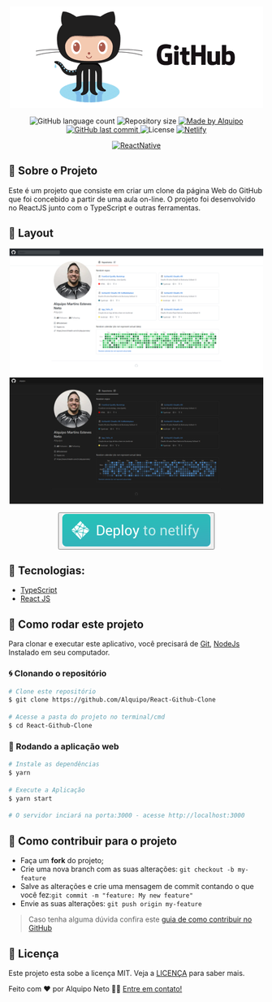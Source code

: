 <p align="center">
    <img alt="GitHub" src=".github/banner.png" />
</p>

<p align="center">
    
<img alt="GitHub language count" src="https://img.shields.io/github/languages/count/Alquipo/React-Github-Clone">

<img alt="Repository size" src="https://img.shields.io/github/repo-size/Alquipo/React-Github-Clone">

<a href="https://www.linkedin.com/in/alquiponeto/">
    <img alt="Made by Alquipo" src="https://img.shields.io/badge/made%20by-AlquipoNeto-blue">
</a>

<a href="https://github.com/Alquipo/React-Github-Clone/commits/master">
    <img alt="GitHub last commit" src="https://img.shields.io/github/last-commit/Alquipo/React-Github-Clone?color=blue">
</a>

<img alt="License" src="https://img.shields.io/badge/license-MIT-brightgreen?color=blue">

<a href="https://app.netlify.com/sites/alquipo-github-clone/deploys">
    <img alt="Netlify" src="https://api.netlify.com/api/v1/badges/92d16213-20ec-4f59-9bfa-14f7c78ef87a/deploy-status">
</a> 


</p>

<p align="center">

  <a target="_blank" href="https://reactjs.org/">
    <img alt="ReactNative" src="https://img.shields.io/static/v1?color=blue&label=React&message=JS&?style=plastic&logo=React">
  </a>
</p>

## 🚀 Sobre o Projeto

Este é um projeto que consiste em criar um clone da página Web do GitHub que foi concebido a partir de uma aula on-line. O projeto foi desenvolvido no ReactJS junto com o TypeScript e outras ferramentas.

## 🎨 Layout

<p align="center">

  <img  alt="Original" title="Discord" src=".github/light.png"  width="500"/>
  
  <img  alt="Original" title="Discord" src=".github/dark.png"  width="500"/>
</p>

<div align="center">

<button><a target="_blank" href="github-clone.alquipo.dev"><img alt="Demo" src=".github/netlify.svg" ></img></a></button>

</div> 

## 🔨 Tecnologias:

- [TypeScript][typescript]
- [React JS][reactjs]

## 🚀 Como rodar este projeto

Para clonar e executar este aplicativo, você precisará de [Git](https://git-scm.com), [NodeJs][nodejs] Instalado em seu computador.

### 🌀 Clonando o repositório

```bash
# Clone este repositório
$ git clone https://github.com/Alquipo/React-Github-Clone

# Acesse a pasta do projeto no terminal/cmd
$ cd React-Github-Clone
```

### 🧭 Rodando a aplicação web

```bash
# Instale as dependências
$ yarn

# Execute a Aplicação
$ yarn start

# O servidor inciará na porta:3000 - acesse http://localhost:3000
```

## 🤔 Como contribuir para o projeto

- Faça um **fork** do projeto;
- Crie uma nova branch com as suas alterações: `git checkout -b my-feature`
- Salve as alterações e crie uma mensagem de commit contando o que você fez:`git commit -m "feature: My new feature"`
- Envie as suas alterações: `git push origin my-feature`

> Caso tenha alguma dúvida confira este [guia de como contribuir no GitHub](https://github.com/firstcontributions/first-contributions)

## 📝 Licença

Este projeto esta sobe a licença MIT. Veja a [LICENÇA][license] para saber mais.

Feito com ❤️ por Alquipo Neto 👋🏽 [Entre em contato!](https://www.linkedin.com/in/alquiponeto/)

[reactjs]: https://reactjs.org/
[nodejs]: https://nodejs.org/en/
[rs]: https://rocketseat.com.br
[license]: https://opensource.org/licenses/MIT
[desafio2]: https://github.com/Alquipo/GoStack12-desafio-02
[typescript]: https://www.typescriptlang.org/
